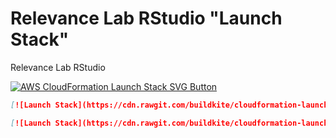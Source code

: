 # Relevance Lab RStudio "Launch Stack"

Relevance Lab RStudio

[![AWS CloudFormation Launch Stack SVG Button](https://cdn.rawgit.com/buildkite/cloudformation-launch-stack-button-svg/master/launch-stack.svg)](launch-stack.svg)

```markdown
[![Launch Stack](https://cdn.rawgit.com/buildkite/cloudformation-launch-stack-button-svg/master/launch-stack.svg)](https://console.aws.amazon.com/cloudformation/home?region=us-east-1#/stacks/new?stackName=rlrstudio&templateURL=https://rlswb.s3.amazonaws.com/ec2-rlrstudio.yaml)
```

```markdown
[![Launch Stack](https://cdn.rawgit.com/buildkite/cloudformation-launch-stack-button-svg/master/launch-stack.svg)](https://console.aws.amazon.com/cloudformation/home#/stacks/new?stackName=buildkite&templateURL=https://s3.amazonaws.com/my-great-stack.json)
```


